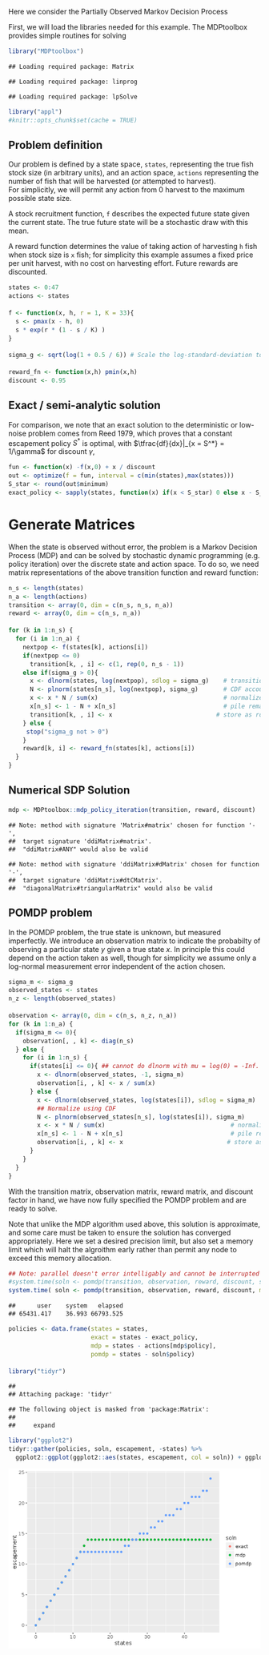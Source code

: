 
Here we consider the Partially Observed Markov Decision Process


First, we will load the libraries needed for this example.  The MDPtoolbox provides simple routines for solving 


```r
library("MDPtoolbox")
```

```
## Loading required package: Matrix
```

```
## Loading required package: linprog
```

```
## Loading required package: lpSolve
```

```r
library("appl")
#knitr::opts_chunk$set(cache = TRUE)
```


## Problem definition

Our problem is defined by a state space, `states`, representing the true fish stock size (in arbitrary units), 
and an action space, `actions` representing the number of fish that will be harvested (or attempted to harvest).  
For simplicitly, we will permit any action from 0 harvest to the maximum possible state size.  

A stock recruitment function, `f` describes the expected future state given the current state.  The true future
state will be a stochastic draw with this mean.

A reward function determines the value of taking action of harvesting `h` fish when stock size is `x` fish;
for simplicity this example assumes a fixed price per unit harvest, with no cost on harvesting effort. 
Future rewards are discounted.


```r
states <- 0:47
actions <- states

f <- function(x, h, r = 1, K = 33){
  s <- pmax(x - h, 0)
  s * exp(r * (1 - s / K) )
}

sigma_g <- sqrt(log(1 + 0.5 / 6)) # Scale the log-standard-deviation to result in similar variance to a uniform distribution of width 0.5

reward_fn <- function(x,h) pmin(x,h)
discount <- 0.95
```

## Exact / semi-analytic solution

For comparison, we note that an exact solution to the deterministic or low-noise problem comes from Reed 1979, which proves that a constant escapement
policy $S^*$ is optimal, with $\tfrac{df}{dx}|_{x = S^*} = 1/\gamma$ for discount $\gamma$,


```r
fun <- function(x) -f(x,0) + x / discount
out <- optimize(f = fun, interval = c(min(states),max(states)))
S_star <- round(out$minimum)
exact_policy <- sapply(states, function(x) if(x < S_star) 0 else x - S_star)
```

# Generate Matrices

When the state is observed without error, the problem is a Markov Decision Process (MDP) and can be solved by 
stochastic dynamic programming (e.g. policy iteration) over the discrete state and action space. To do so, we need
matrix representations of the above transition function and reward function:


```r
n_s <- length(states)
n_a <- length(actions)
transition <- array(0, dim = c(n_s, n_s, n_a))
reward <- array(0, dim = c(n_s, n_a))

for (k in 1:n_s) {
  for (i in 1:n_a) {
    nextpop <- f(states[k], actions[i])
    if(nextpop <= 0)
      transition[k, , i] <- c(1, rep(0, n_s - 1))
    else if(sigma_g > 0){
      x <- dlnorm(states, log(nextpop), sdlog = sigma_g)    # transition probability densities
      N <- plnorm(states[n_s], log(nextpop), sigma_g)       # CDF accounts for prob density beyond boundary
      x <- x * N / sum(x)                                   # normalize densities to  = cdf(boundary)
      x[n_s] <- 1 - N + x[n_s]                              # pile remaining probability on boundary
      transition[k, , i] <- x                             # store as row of transition matrix
    } else {
     stop("sigma_g not > 0")
    }
    reward[k, i] <- reward_fn(states[k], actions[i])
  }
}
```

## Numerical SDP Solution


```r
mdp <- MDPtoolbox::mdp_policy_iteration(transition, reward, discount)
```

```
## Note: method with signature 'Matrix#matrix' chosen for function '-',
##  target signature 'ddiMatrix#matrix'.
##  "ddiMatrix#ANY" would also be valid
```

```
## Note: method with signature 'ddiMatrix#dMatrix' chosen for function '-',
##  target signature 'ddiMatrix#dtCMatrix'.
##  "diagonalMatrix#triangularMatrix" would also be valid
```


## POMDP problem

In the POMDP problem, the true state is unknown, but measured imperfectly.  We introduce
an observation matrix to indicate the probabilty of observing a particular state $y$ given
a true state $x$. In principle this could depend on the action taken as well, though for 
simplicity we assume only a log-normal measurement error independent of the action chosen.


```r
sigma_m <- sigma_g
observed_states <- states
n_z <- length(observed_states)

observation <- array(0, dim = c(n_s, n_z, n_a))
for (k in 1:n_a) {
  if(sigma_m <= 0){
    observation[, , k] <- diag(n_s)
  } else {
    for (i in 1:n_s) {
      if(states[i] <= 0){ ## cannot do dlnorm with mu = log(0) = -Inf.  Cannot solve if belief has already converged
        x <- dlnorm(observed_states, -1, sigma_m)
        observation[i, , k] <- x / sum(x)
      } else {
        x <- dlnorm(observed_states, log(states[i]), sdlog = sigma_m)    # transition probability densities
        ## Normalize using CDF
        N <- plnorm(observed_states[n_s], log(states[i]), sigma_m)       # CDF accounts for prob density beyond boundary
        x <- x * N / sum(x)                                   # normalize densities to  = cdf(boundary)
        x[n_s] <- 1 - N + x[n_s]                              # pile remaining probability on boundary
        observation[i, , k] <- x                             # store as row of transition matrix
      }
    }
  }
}
```


With the transition matrix, observation matrix, reward matrix, and discount factor in hand, we have now fully specified the POMDP problem and are ready to solve.

Note that unlike the MDP algorithm used above, this solution is approximate, and some care must be taken to ensure the solution has converged appropriately.  Here
we set a desired precision limit, but also set a memory limit which will halt the algroithm early rather than permit any node to exceed this memory allocation.




```r
## Note: parallel doesn't error intelligably and cannot be interrupted gracefully either. Debug by running:
#system.time(soln <- pomdp(transition, observation, reward, discount, stdout = TRUE))
system.time( soln <- pomdp(transition, observation, reward, discount, mc.cores = 2, precision = 5, memory = 7750) )
```

```
##      user    system   elapsed 
## 65431.417    36.993 66793.525
```



```r
policies <- data.frame(states = states,
                       exact = states - exact_policy,
                       mdp = states - actions[mdp$policy],
                       pomdp = states - soln$policy)

library("tidyr")
```

```
## 
## Attaching package: 'tidyr'
```

```
## The following object is masked from 'package:Matrix':
## 
##     expand
```

```r
library("ggplot2")
tidyr::gather(policies, soln, escapement, -states) %>%
  ggplot2::ggplot(ggplot2::aes(states, escapement, col = soln)) + ggplot2::geom_point()
```

![](fisheries-ex_files/figure-html/unnamed-chunk-8-1.png)


